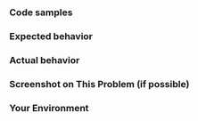 ### Code samples

<!-- Provide code samples on [Codepen](http://codepen.io/). -->

### Expected behavior

<!-- What is the expected behavior? -->

### Actual behavior

<!-- What is the actual behavior? -->

### Screenshot on This Problem (if possible)

### Your Environment

<!-- your browser, OS etc. -->
